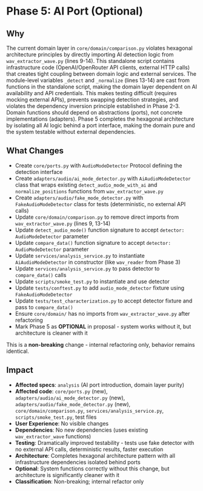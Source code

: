 # Phase 5: AI Port (Optional)

## Why

The current domain layer in `core/domain/comparison.py` violates hexagonal architecture principles by directly importing AI detection logic from `wav_extractor_wave.py` (lines 9-14). This standalone script contains infrastructure code (OpenAI/OpenRouter API clients, external HTTP calls) that creates tight coupling between domain logic and external services. The module-level variables `_detect` and `_normalize` (lines 13-14) are cast from functions in the standalone script, making the domain layer dependent on AI availability and API credentials. This makes testing difficult (requires mocking external APIs), prevents swapping detection strategies, and violates the dependency inversion principle established in Phase 2-3. Domain functions should depend on abstractions (ports), not concrete implementations (adapters). Phase 5 completes the hexagonal architecture by isolating all AI logic behind a port interface, making the domain pure and the system testable without external dependencies.

## What Changes

- Create `core/ports.py` with `AudioModeDetector` Protocol defining the detection interface
- Create `adapters/audio/ai_mode_detector.py` with `AiAudioModeDetector` class that wraps existing `detect_audio_mode_with_ai` and `normalize_positions` functions from `wav_extractor_wave.py`
- Create `adapters/audio/fake_mode_detector.py` with `FakeAudioModeDetector` class for tests (deterministic, no external API calls)
- Update `core/domain/comparison.py` to remove direct imports from `wav_extractor_wave.py` (lines 9, 13-14)
- Update `detect_audio_mode()` function signature to accept `detector: AudioModeDetector` parameter
- Update `compare_data()` function signature to accept `detector: AudioModeDetector` parameter
- Update `services/analysis_service.py` to instantiate `AiAudioModeDetector` in constructor (like `wav_reader` from Phase 3)
- Update `services/analysis_service.py` to pass detector to `compare_data()` calls
- Update `scripts/smoke_test.py` to instantiate and use detector
- Update `tests/conftest.py` to add `audio_mode_detector` fixture using `FakeAudioModeDetector`
- Update `tests/test_characterization.py` to accept detector fixture and pass to `compare_data()`
- Ensure `core/domain/` has no imports from `wav_extractor_wave.py` after refactoring
- Mark Phase 5 as **OPTIONAL** in proposal - system works without it, but architecture is cleaner with it

This is a **non-breaking** change - internal refactoring only, behavior remains identical.

## Impact

- **Affected specs**: `analysis` (AI port introduction, domain layer purity)
- **Affected code**: `core/ports.py` (new), `adapters/audio/ai_mode_detector.py` (new), `adapters/audio/fake_mode_detector.py` (new), `core/domain/comparison.py`, `services/analysis_service.py`, `scripts/smoke_test.py`, test files
- **User Experience**: No visible changes
- **Dependencies**: No new dependencies (uses existing `wav_extractor_wave` functions)
- **Testing**: Dramatically improved testability - tests use fake detector with no external API calls, deterministic results, faster execution
- **Architecture**: Completes hexagonal architecture pattern with all infrastructure dependencies isolated behind ports
- **Optional**: System functions correctly without this change, but architecture is significantly cleaner with it
- **Classification**: Non-breaking; internal refactor only
